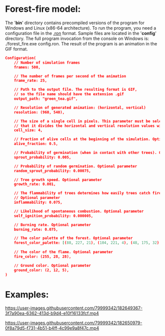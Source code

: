 # **Forest-fire model:**

The '**bin**' directory contains precompiled versions of the program for Windows and Linux (x86-64 architecture). To run the program, you need a configuration file in the [.ron](https://github.com/ron-rs/ron) format. Sample files are located in the '**config**' directory. The full program invocation from the console on Windows is: ./forest_fire.exe config.ron. The result of the program is an animation in the GIF format.

``` json
Configuration(
    // Number of simulation frames
    frames: 500,

    // The number of frames per second of the animation
    frame_rate: 25,

    // Path to the output file. The resulting format is GIF,
    // so the file name should have the extension .gif
    output_path: "green_tea.gif",

    // Resolution of generated animation: (horizontal, vertical)
    resolution: (960, 540),

    // The size of a single cell in pixels. This parameter must be selected in such a way 
    // that it divides the horizontal and vertical resolution values without any remainder
    cell_size: 4,

    // Fraction of alive cells at the beginning of the simulation. Optional parameter
    alive_fraction: 0.5,

    // Probability of germination (when in contact with other trees). Optional parameter
    sprout_probability: 0.005,

    // Probability of random germination. Optional parameter
    random_sprout_probability: 0.00075,

    // Tree growth speed. Optional parameter
    growth_rate: 0.001,

    // The flammability of trees determines how easily trees catch fire from other trees. 
    // Optional parameter
    inflammability: 0.075,

    // Likelihood of spontaneous combustion. Optional parameter
    self_ignition_probability: 0.000005,

    // Burning rate. Optional parameter
    burning_rate: 0.075,

    // The color palette of the forest. Optional parameter
    forest_color_palette: [(88, 227, 21), (104, 221, 4), (48, 175, 32), (185, 242, 10), (20, 180, 78), (3, 71, 84)],
    
    // The color of the flame. Optional parameter
    fire_color: (255, 28, 28),

    // Ground color. Optional parameter
    ground_color: (2, 12, 5),
)
```

# Examples:

https://user-images.githubusercontent.com/79999342/182649367-3f7a90ea-6362-413d-b9d4-e10f16133fcf.mp4

https://user-images.githubusercontent.com/79999342/182650979-0f8a79d5-f731-4b51-b4ff-4c99e9a8f47c.mp4
